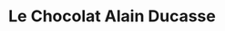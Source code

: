 ---
title: "Le Chocolat Alain Ducasse"
url: /paris/le-chocolat-alain-ducasse-passage-de-la-canopee/
shop: Schokolade
---
